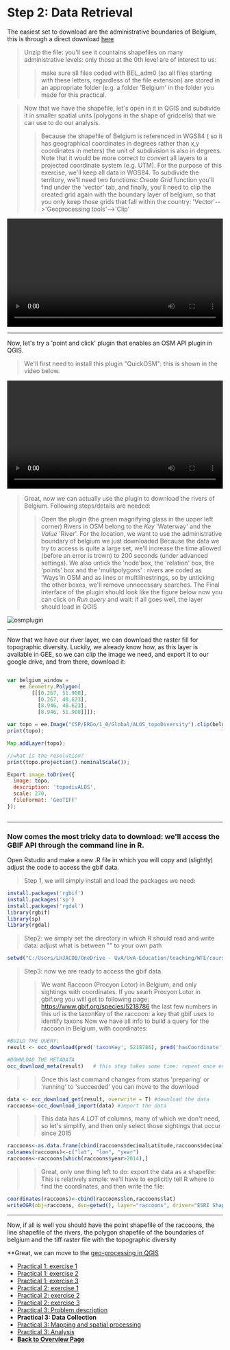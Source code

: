 # Step 2: Data Retrieval 

The easiest set to download are the administrative boundaries of Belgium, this is through a direct download
[here](https://biogeo.ucdavis.edu/data/diva/adm/BEL_adm.zip)

>Unzip the file: you'll see it countains shapefiles on many administrative levels: only those at the 0th level are of interest to us: 
>>make sure all files coded with BEL_adm0 (so all files starting with these letters, regardless of the file extension) are stored in an appropriate folder (e.g. a folder 'Belgium' in the folder you made for this practical. 


>Now that we have the shapefile, let's open in it in QGIS and subdivide it in smaller spatial units (polygons in the shape of gridcells) that we can use to do our analysis. 
>>Because the shapefile of Belgium is referenced in WGS84 ( so it has geographical coordinates in degrees rather than x,y coordinates in meters) the unit of subdivision is also in degrees. Note that it would be more correct to convert all layers to a projected coordinate system (e.g. UTM). For the purpose of this exercise, we'll keep all data in WGS84.
>>To subdivide the territory, we'll need two functions: *Create Grid* function you'll find under the 'vector' tab, and finally, you'll need to clip the created grid again with the boundary layer of belgium, so that you only keep those grids that fall within the country: 'Vector'-->'Geoprocessing tools'-->'Clip'


<video style="width:100%" controls>
  <source src="https://user-images.githubusercontent.com/89069805/132325445-4ce14f7e-e7fe-4906-a606-bf905a0db358.mp4" type="video/mp4">
Your browser does not support the video tag.
</video>



***

Now, let's try a 'point and click' plugin that enables an OSM API plugin in QGIS. 

>We'll first need to install this plugin "QuickOSM": this is shown in the video below. 

<video style="width:100%" controls>
  <source src="https://user-images.githubusercontent.com/89069805/132320601-a94f04d6-503d-4da8-9edd-23f18f8a399e.mp4" type="video/mp4">
Your browser does not support the video tag.
</video>


>Great, now we can actually use the plugin to download the rivers of Belgium. Following steps/details are needed:
>>Open the plugin (the green magnifying glass in the upper left corner)
>>Rivers in OSM belong to the *Key* 'Waterway' and the *Value* 'River'. 
>>For the location, we want to use the administrative boundary of belgium we just downloaded
>>Because the data we try to access is quite a large set, we'll increase the time allowed (before an error is trown) to 200 seconds (under advanced settings). We also untick the 'node'box, the 'relation' box, the 'points' box and the 'mulitpolygons' : rivers are coded as 'Ways'in OSM and as lines or multilinestrings, so by unticking the other boxes, we'll remove unnecessary searches. 
>>The Final interface of the plugin should look like the figure below
>>now you can click on *Run query* and wait: if all goes well, the layer should load in QGIS

![osmplugin](https://user-images.githubusercontent.com/89069805/132326967-ca2acb13-fdd6-4bb7-8236-6fb4f322879b.png)




***

Now that we have our river layer, we can download the raster fill for topographic diversity. Luckily, we already know how, as this layer is available in GEE, so we can clip the image we need, and export it to our google drive, and from there, download it: 

```javascript

var belgium_window = 
    ee.Geometry.Polygon(
        [[[0.267, 51.908],
          [0.267, 48.623],
          [8.946, 48.623],
          [8.946, 51.908]]]);

var topo = ee.Image("CSP/ERGo/1_0/Global/ALOS_topoDiversity").clip(belgium_window);
print(topo);

Map.addLayer(topo);

//what is the resolution? 
print(topo.projection().nominalScale());

Export.image.toDrive({
  image: topo,
  description: 'topodivALOS',
  scale: 270,
  fileFormat: 'GeoTIFF'
});



```



***

### Now comes the most tricky data to download: we'll access the GBIF API through the command line in R. 

Open Rstudio and make a new .R file in which you will copy and (slightly) adjust the code to access the gbif data. 

>Step 1, we will simply install and load the packages we need: 

```r
install.packages('rgbif') 
install.packages('sp') 
install.packages('rgdal') 
library(rgbif)
library(sp)
library(rgdal)
```


>Step2: we simply set the directory in which R should read and write data: adjust what is between "" to your own path

```r
setwd("C:/Users/LHJACOB/OneDrive - UvA/UvA-Education/teaching/WFE/coursedocs2021/practical3/")
```

>Step3: now we are ready to access the gbif data. 
>> We want Raccoon (Procyon Lotor) in Belgium, and only sightings with coordinates. 
>> If you searh Procyon Lotor in gbif.org you will get to following page: https://www.gbif.org/species/5218786
>> the last few numbers in this url is the taxonKey of the raccoon: a key that gbif uses to identify taxons
>> Now we have all info to build a query for the raccoon in Belgium, with coordinates: 


```r
#BUILD THE QUERY; 
result <- occ_download(pred('taxonKey', 5218786), pred('hasCoordinate', TRUE), pred("country", 'BE'), email = "FILL IN YOUR EMAIL HERE", pwd="FILL IN YOUR PASSWORD HERE", user="FILL IN YOUR USERNAME HERE")

#DOWNLOAD THE METADATA
occ_download_meta(result)   # this step takes some time: repeat once every minute or so to check updates
```

>>Once this last command changes from status 'preparing' or 'running' to 'succeeded' you can move to the download

```r
data <- occ_download_get(result, overwrite = T) #download the data
raccoons<-occ_download_import(data) #import the data
```

>>This data has *A LOT* of columns, many of which we don't need, so let's simplify, and then only select those sightings that occur since 2015

```r
raccoons<-as.data.frame(cbind(raccoons$decimalLatitude,raccoons$decimalLongitude,raccoons$year))
colnames(raccoons)<-c("lat", "lon", "year")
raccoons<-raccoons[which(raccoons$year>2014),]
```

>>Great, only one thing left to do: export the data as a shapefile: This is relatively simple: we'll have to explicitly tell R where to find the coordinates, and then write the file: 

```r
coordinates(raccoons)<-cbind(raccoons$lon,raccoons$lat)
writeOGR(obj=raccoons, dsn=getwd(), layer="raccoons", driver="ESRI Shapefile") # this is in geographical projection
```


*** 


Now, if all is well you should have the point shapefile of the raccoons, the line shapefile of the rivers, the polygon shapefile of the boundaries of belgium and the tiff raster file with the topographic diversity

**Great, we can move to the [geo-processing in QGIS](https://liesjacobs.github.io/World-Food-and-Ecosystems/practical3/Mapping.html)


<nav>
  <ul>
    <li><a href="https://liesjacobs.github.io/World-Food-and-Ecosystems/practical1/intro.html">Practical 1: exercise 1</a></li>
    <li><a href="https://liesjacobs.github.io/World-Food-and-Ecosystems/practical1/exploring.html">Practical 1: exercise 2</a></li>
    <li><a href="https://liesjacobs.github.io/World-Food-and-Ecosystems/practical1/understandinggradients.html">Practical 1: exercise 3</a></li>
    <li><a href="https://liesjacobs.github.io/World-Food-and-Ecosystems/practical2/intro.html">Practical 2: exercise 1</a></li>
    <li><a href="https://liesjacobs.github.io/World-Food-and-Ecosystems/practical2/QGIS.html">Practical 2: exercise 2</a></li>
    <li><a href="https://liesjacobs.github.io/World-Food-and-Ecosystems/practical2/Rstudio.html">Practical 2: exercise 3</a></li>
    <li><a href="https://liesjacobs.github.io/World-Food-and-Ecosystems/practical3/intro.html">Practical 3: Problem description</a></li>
    <li><strong>Practical 3: Data Collection</strong></li>
    <li><a href="https://liesjacobs.github.io/World-Food-and-Ecosystems/practical3/Mapping.html">Practical 3: Mapping and spatial processing</a></li>
    <li><a href="https://liesjacobs.github.io/World-Food-and-Ecosystems/practical1/Analysis.html">Practical 3: Analysis</a></li>
    <li><a href="https://liesjacobs.github.io/World-Food-and-Ecosystems/"><b>Back to Overview Page</b></a></li>
  </ul>
</nav>
